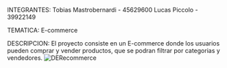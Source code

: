 INTEGRANTES: Tobias Mastrobernardi - 45629600  Lucas Piccolo - 39922149

TEMATICA: E-commerce

DESCRIPCION: El proyecto consiste en un E-commerce donde los usuarios pueden comprar y vender productos, que se podran filtrar por categorias y vendedores.
![DERecommerce](https://github.com/user-attachments/assets/a4b214eb-2456-480c-bda0-7206cd9ca30b)





  
